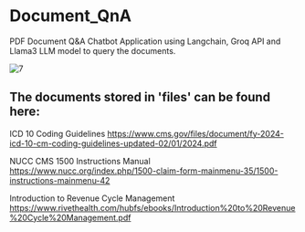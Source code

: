 # Document_QnA

PDF Document Q&A Chatbot Application using Langchain, Groq API and Llama3 LLM model to query the documents.

![7](https://github.com/user-attachments/assets/302423bf-8588-4780-bb0c-2cc9bd88c53b)

## The documents stored in 'files' can be found here:

ICD 10 Coding Guidelines
https://www.cms.gov/files/document/fy-2024-icd-10-cm-coding-guidelines-updated-02/01/2024.pdf

NUCC CMS 1500 Instructions Manual
https://www.nucc.org/index.php/1500-claim-form-mainmenu-35/1500-instructions-mainmenu-42

Introduction to Revenue Cycle Management
https://www.rivethealth.com/hubfs/ebooks/Introduction%20to%20Revenue%20Cycle%20Management.pdf

